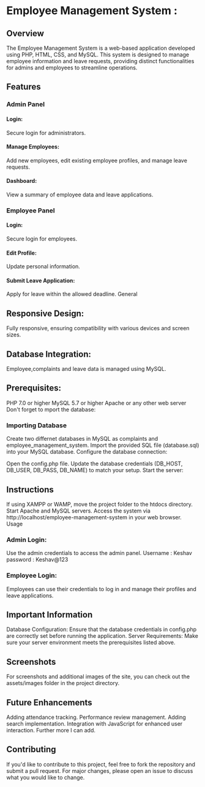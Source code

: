 # Employee Management System :
## Overview
The Employee Management System is a web-based application developed using PHP, HTML, CSS, and MySQL. This system is designed to manage employee information and leave requests, providing distinct functionalities for admins and employees to streamline operations.

## Features
### Admin Panel
#### Login:
Secure login for administrators.
#### Manage Employees:
Add new employees, edit existing employee profiles, and manage leave requests.
#### Dashboard:
View a summary of employee data and leave applications.
### Employee Panel
#### Login:
Secure login for employees.
#### Edit Profile: 
Update personal information.
#### Submit Leave Application:
Apply for leave within the allowed deadline.
General
## Responsive Design:
Fully responsive, ensuring compatibility with various devices and screen sizes.
## Database Integration:
Employee,complaints and leave data is managed using MySQL.
## Prerequisites:
PHP 7.0 or higher
MySQL 5.7 or higher
Apache or any other web server
Don't forget to mport the database:

### Importing Database
Create two differnet databases in MySQL as complaints and employee_management_system.
Import the provided SQL file (database.sql) into your MySQL database.
Configure the database connection:

Open the config.php file.
Update the database credentials (DB_HOST, DB_USER, DB_PASS, DB_NAME) to match your setup.
Start the server:

## Instructions
If using XAMPP or WAMP, move the project folder to the htdocs directory.
Start Apache and MySQL servers.
Access the system via http://localhost/employee-management-system in your web browser.
Usage
### Admin Login: 
Use the admin credentials to access the admin panel.
Username : Keshav 
password : Keshav@123
### Employee Login: 
Employees can use their credentials to log in and manage their profiles and leave applications.
## Important Information
Database Configuration: Ensure that the database credentials in config.php are correctly set before running the application.
Server Requirements: Make sure your server environment meets the prerequisites listed above.

## Screenshots
For screenshots and additional images of the site, you can check out the assets/images folder in the project directory.

## Future Enhancements
Adding attendance tracking.
Performance review management.
Adding search implementation.
Integration with JavaScript for enhanced user interaction.
Further more I can add.
## Contributing
If you'd like to contribute to this project, feel free to fork the repository and submit a pull request. For major changes, please open an issue to discuss what you would like to change.
